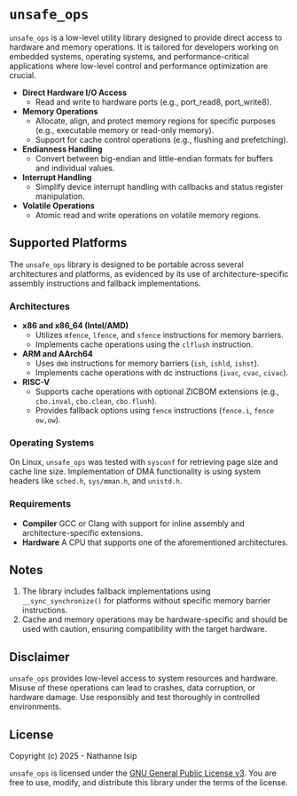 # `unsafe_ops`

`unsafe_ops` is a low-level utility library designed to provide direct access to hardware and memory operations. It is tailored for developers working on embedded systems, operating systems, and performance-critical applications where low-level control and performance optimization are crucial.

- **Direct Hardware I/O Access**
    * Read and write to hardware ports (e.g., port_read8, port_write8).
- **Memory Operations**
    * Allocate, align, and protect memory regions for specific purposes (e.g., executable memory or read-only memory).
    * Support for cache control operations (e.g., flushing and prefetching).
- **Endianness Handling**
    * Convert between big-endian and little-endian formats for buffers and individual values.
- **Interrupt Handling**
    * Simplify device interrupt handling with callbacks and status register manipulation.
- **Volatile Operations**
    * Atomic read and write operations on volatile memory regions.

## Supported Platforms

The `unsafe_ops` library is designed to be portable across several architectures and platforms, as evidenced by its use of architecture-specific assembly instructions and fallback implementations.

### Architectures

- **x86 and x86_64 (Intel/AMD)**
    * Utilizes `mfence`, `lfence`, and `sfence` instructions for memory barriers.
    * Implements cache operations using the `clflush` instruction.
- **ARM and AArch64**
    * Uses `dmb` instructions for memory barriers (`ish`, `ishld`, `ishst`).
    * Implements cache operations with dc instructions (`ivac`, `cvac`, `civac`).
- **RISC-V**
    - Supports cache operations with optional ZICBOM extensions (e.g., `cbo.inval`, `cbo.clean`, `cbo.flush`).
    - Provides fallback options using `fence` instructions (`fence.i`, `fence ow,ow`).

### Operating Systems

On Linux, `unsafe_ops` was tested with `sysconf` for retrieving page size and cache line size. Implementation of DMA functionality is using system headers like `sched.h`, `sys/mman.h`, and `unistd.h`.

### Requirements

- **Compiler**
    GCC or Clang with support for inline assembly and architecture-specific extensions.
- **Hardware**
    A CPU that supports one of the aforementioned architectures.

## Notes

1. The library includes fallback implementations using `__sync_synchronize()` for platforms without specific memory barrier instructions.
2. Cache and memory operations may be hardware-specific and should be used with caution, ensuring compatibility with the target hardware.

## Disclaimer

`unsafe_ops` provides low-level access to system resources and hardware. Misuse of these operations can lead to crashes, data corruption, or hardware damage. Use responsibly and test thoroughly in controlled environments.

## License

Copyright (c) 2025 - Nathanne Isip

`unsafe_ops` is licensed under the [GNU General Public License v3](LICENSE). You are free to use, modify, and distribute this library under the terms of the license.
